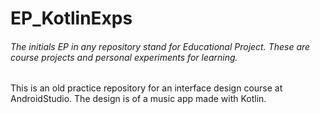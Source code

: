 # EP_KotlinExps
###### The initials EP in any repository stand for Educational Project. These are course projects and personal experiments for learning.

This is an old practice repository for an interface design course at AndroidStudio. The design is of a music app made with Kotlin. 

